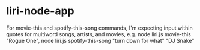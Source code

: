 # liri-node-app

For movie-this and spotify-this-song commands, I'm expecting input within quotes for multiword songs, artists, and movies, e.g. node liri.js movie-this "Rogue One", node liri.js spotify-this-song "turn down for what" "DJ Snake"